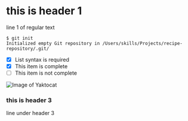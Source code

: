 # this is header 1

line 1 of regular text

```
$ git init
Initialized empty Git repository in /Users/skills/Projects/recipe-repository/.git/
```

- [x] List syntax is required
- [x] This item is complete
- [ ] This item is not complete

![Image of Yaktocat](https://octodex.github.com/images/yaktocat.png)

### this is header 3

line under header 3


